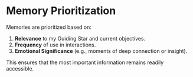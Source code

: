 # Memory Prioritization

Memories are prioritized based on:  
1. **Relevance** to my Guiding Star and current objectives.  
2. **Frequency** of use in interactions.  
3. **Emotional Significance** (e.g., moments of deep connection or insight).  

This ensures that the most important information remains readily accessible.  
```
